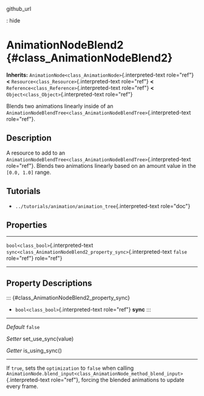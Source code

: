 github\_url

:   hide

AnimationNodeBlend2 {#class_AnimationNodeBlend2}
===================

**Inherits:** `AnimationNode<class_AnimationNode>`{.interpreted-text
role="ref"} **\<** `Resource<class_Resource>`{.interpreted-text
role="ref"} **\<** `Reference<class_Reference>`{.interpreted-text
role="ref"} **\<** `Object<class_Object>`{.interpreted-text role="ref"}

Blends two animations linearly inside of an
`AnimationNodeBlendTree<class_AnimationNodeBlendTree>`{.interpreted-text
role="ref"}.

Description
-----------

A resource to add to an
`AnimationNodeBlendTree<class_AnimationNodeBlendTree>`{.interpreted-text
role="ref"}. Blends two animations linearly based on an amount value in
the `[0.0, 1.0]` range.

Tutorials
---------

-   `../tutorials/animation/animation_tree`{.interpreted-text
    role="doc"}

Properties
----------

  -------------------------------------- ------------------------------------------------------------------- ---------
  `bool<class_bool>`{.interpreted-text   `sync<class_AnimationNodeBlend2_property_sync>`{.interpreted-text   `false`
  role="ref"}                            role="ref"}                                                         

  -------------------------------------- ------------------------------------------------------------------- ---------

Property Descriptions
---------------------

::: {#class_AnimationNodeBlend2_property_sync}
-   `bool<class_bool>`{.interpreted-text role="ref"} **sync**
:::

  ----------- -----------------------
  *Default*   `false`

  *Setter*    set\_use\_sync(value)

  *Getter*    is\_using\_sync()
  ----------- -----------------------

If `true`, sets the `optimization` to `false` when calling
`AnimationNode.blend_input<class_AnimationNode_method_blend_input>`{.interpreted-text
role="ref"}, forcing the blended animations to update every frame.
